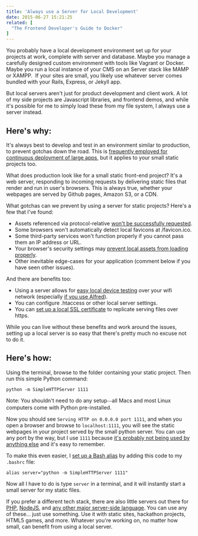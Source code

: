 ```yaml
---
title: 'Always use a Server for Local Development'
date: 2015-06-27 15:21:25
related: [
  "The Frontend Developer's Guide to Docker"
]
---
```


You probably have a local development environment set up for your projects at work, complete with server and database. Maybe you manage a carefully designed custom environment with tools like Vagrant or Docker. Maybe you run a local instance of your CMS on an Server stack like MAMP or XAMPP.  If your sites are small, you likely use whatever server comes bundled with your Rails, Express, or Jekyll app.

But local servers aren't just for product development and client work. A lot of my side projects are Javascript libraries, and frontend demos, and while it's possible for me to simply load these from my file system, I always use a server instead.

## Here's why:

It's always best to develop and test in an environment similar to production, to prevent gotchas down the road. This is [frequently employed for continuous deployment of large apps][1], but it applies to your small static projects too.

[1]: http://12factor.net/dev-prod-parity

What does production look like for a small static front-end project? It's a web server, responding to incoming requests by delivering static files that render and run in user's browsers. This is always true, whether your webpages are served by Github pages, Amazon S3, or a CDN.

What gotchas can we prevent by using a server for static projects? Here's a few that I've found:

- Assets referenced via protocol-relative [won't be successfully requested][2].
- Some browsers won't automatically detect local favicons at /favicon.ico.
- Some third-party services won't function properly if you cannot pass them an IP address or URL.
- Your browser's security settings may [prevent local assets from loading properly][3].
- Other inevitable edge-cases for your application (comment below if you have seen other issues).

[2]: http://billpatrianakos.me/blog/2013/04/18/protocol-relative-urls/
[3]: http://superuser.com/questions/543744/can-static-websites-be-viewed-without-a-server#comment659163_543745

And there are benefits too:

- Using a server allows for [easy local device testing][4] over your wifi network (especially [if you use Alfred][5]).
- You can configure .htaccess or other local server settings.
- You can [set up a local SSL certificate][6] to replicate serving files over https.

[4]: http://stackoverflow.com/questions/3132105/how-do-you-access-a-website-running-on-localhost-from-iphone-browser
[5]: https://github.com/asimpson/large-ip-address-alfred-workflow
[6]: http://stackoverflow.com/questions/1203815/how-to-create-a-certificate-for-local-development-with-ssl

While you can live without these benefits and work around the issues, setting up a local server is so easy that there's pretty much no excuse not to do it.

## Here's how:

Using the terminal, browse to the folder containing your static project. Then run this simple Python command:

    python -m SimpleHTTPServer 1111

Note: You shouldn't need to do any setup<span style="color: rgb(84, 84, 84); font-family: arial, sans-serif; font-size: small; line-height: 18.2000007629395px;">—</span>all Macs and most Linux computers come with Python pre-installed.

Now you should see `Serving HTTP on 0.0.0.0 port 1111`, and when you open a browser and browse to `localhost:1111`, you will see the static webpages in your project served by the small python server. You can use any port by the way, but I use `1111` because [it's probably not being used by anything else][7] and it's easy to remember.

[7]: https://en.wikipedia.org/wiki/List_of_TCP_and_UDP_port_numbers#Well-known_ports

To make this even easier, I [set up a Bash alias][8] by adding this code to my `.bashrc` file:

[8]: https://www.digitalocean.com/community/tutorials/an-introduction-to-useful-bash-aliases-and-functions

    alias server="python -m SimpleHTTPServer 1111"

Now all I have to do is type `server` in a terminal, and it will instantly start a small server for my static files.

If you prefer a different tech stack, there are also little servers out there for [PHP][9], [NodeJS][10], and [any other major server-side language][11]. You can use any of these... just use something. Use it with static sites, hackathon projects, HTML5 games, and more. Whatever you're working on, no matter how small, can benefit from using a local server.

[9]: http://php.net/manual/en/features.commandline.webserver.php
[10]: https://www.npmjs.com/package/http-server
[11]: https://gist.github.com/willurd/5720255
